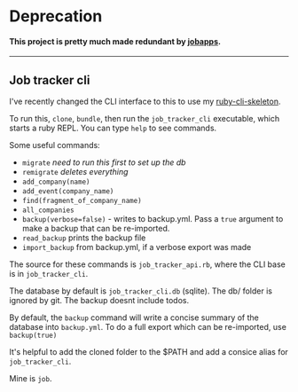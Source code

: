 # Deprecation

#### This project is pretty much made redundant by [jobapps](http://github.com/maxpleaner/jobapps).

---


## Job tracker cli

I've recently changed the CLI interface to this to use my [ruby-cli-skeleton](http://github.com/maxpleaner/ruby-cli-skeleton).

To run this, `clone`, `bundle`, then run the `job_tracker_cli` executable, which starts
a ruby REPL. You can type `help` to see commands.

Some useful commands:
- `migrate` _need to run this first to set up the db_
- `remigrate` _deletes everything_
- `add_company(name)`
- `add_event(company_name)`
- `find(fragment_of_company_name)`
- `all_companies`
- `backup(verbose=false)` - writes to backup.yml.
   Pass a `true` argument to make a backup that can be re-imported.  
- `read_backup` prints the backup file
- `import_backup` from backup.yml, if a verbose export was made

The source for these commands is `job_tracker_api.rb`, where the CLI
base is in `job_tracker_cli`.

The database by default is `job_tracker_cli.db` (sqlite). The db/ folder is ignored by git.
The backup doesnt include todos.

By default, the `backup` command will write a concise summary of the database into
`backup.yml`. To do a full export which can be re-imported, use `backup(true)`

It's helpful to add the cloned folder to the $PATH and add a consice alias for `job_tracker_cli`.

Mine is `job`.
